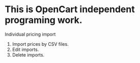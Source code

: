 # This is OpenCart independent programing work. 

Individual pricing import

1. Import prices by CSV files.
2. Edit imports.
3. Delete imports. 

